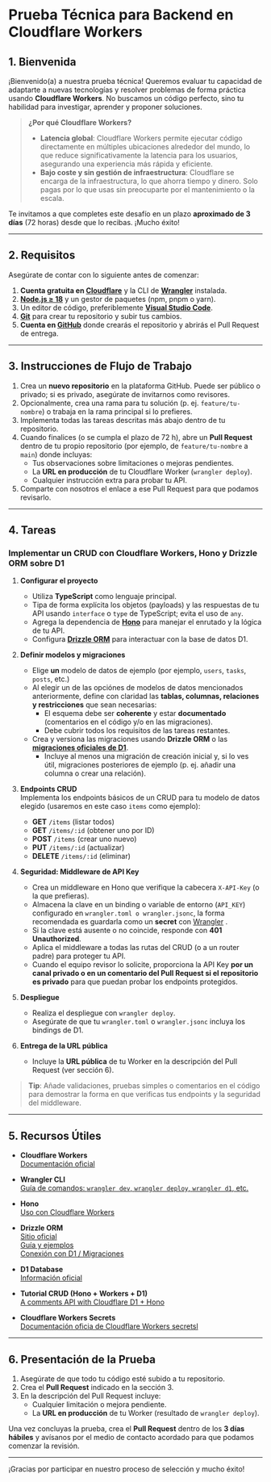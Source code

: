 # Prueba Técnica para Backend en Cloudflare Workers

## 1. Bienvenida

¡Bienvenido(a) a nuestra prueba técnica! Queremos evaluar tu capacidad de adaptarte a nuevas tecnologías y resolver problemas de forma práctica usando **Cloudflare Workers**. No buscamos un código perfecto, sino tu habilidad para investigar, aprender y proponer soluciones.

> **¿Por qué Cloudflare Workers?**  
> * **Latencia global**: Cloudflare Workers permite ejecutar código directamente en múltiples ubicaciones alrededor del mundo, lo que reduce significativamente la latencia para los usuarios, asegurando una experiencia más rápida y eficiente.  
> * **Bajo coste y sin gestión de infraestructura**: Cloudflare se encarga de la infraestructura, lo que ahorra tiempo y dinero. Solo pagas por lo que usas sin preocuparte por el mantenimiento o la escala.

Te invitamos a que completes este desafío en un plazo **aproximado de 3 días** (72 horas) desde que lo recibas. ¡Mucho éxito!

---

## 2. Requisitos

Asegúrate de contar con lo siguiente antes de comenzar:

1. **Cuenta gratuita en [Cloudflare](https://dash.cloudflare.com/sign-up)** y la CLI de **[Wrangler](https://developers.cloudflare.com/workers/wrangler/get-started/)** instalada.  
2. **[Node.js ≥ 18](https://nodejs.org/es/)** y un gestor de paquetes (npm, pnpm o yarn).  
3. Un editor de código, preferiblemente **[Visual Studio Code](https://code.visualstudio.com/)**.  
4. **[Git](https://git-scm.com/)** para crear tu repositorio y subir tus cambios. 
5. **Cuenta en [GitHub](https://github.com/)** donde crearás el repositorio y abrirás el Pull Request de entrega.  

---

## 3. Instrucciones de Flujo de Trabajo

1. Crea un **nuevo repositorio** en la plataforma GitHub. Puede ser público o privado; si es privado, asegúrate de invitarnos como revisores.  
2. Opcionalmente, crea una rama para tu solución (p. ej. `feature/tu-nombre`) o trabaja en la rama principal si lo prefieres.  
3. Implementa todas las tareas descritas más abajo dentro de tu repositorio.  
4. Cuando finalices (o se cumpla el plazo de 72 h), abre un **Pull Request** dentro de tu propio repositorio (por ejemplo, de `feature/tu-nombre` a `main`) donde incluyas:  
   * Tus observaciones sobre limitaciones o mejoras pendientes.  
   * La **URL en producción** de tu Cloudflare Worker (`wrangler deploy`).  
   * Cualquier instrucción extra para probar tu API.  
5. Comparte con nosotros el enlace a ese Pull Request para que podamos revisarlo.

---

## 4. Tareas

### Implementar un CRUD con Cloudflare Workers, Hono y Drizzle ORM sobre D1

1. **Configurar el proyecto**  
   * Utiliza **TypeScript** como lenguaje principal.  
   * Tipa de forma explícita los objetos (payloads) y las respuestas de tu API usando `interface` o `type` de TypeScript; evita el uso de `any`.  
   * Agrega la dependencia de **[Hono](https://hono.dev/docs/getting-started/cloudflare-workers)** para manejar el enrutado y la lógica de tu API.  
   * Configura **[Drizzle ORM](https://orm.drizzle.team/docs/connect-cloudflare-d1)** para interactuar con la base de datos D1.  

2. **Definir modelos y migraciones**  
     * Elige **un** modelo de datos de ejemplo (por ejemplo, `users`, `tasks`, `posts`, etc.)
   * Al elegir un de las opciónes de modelos de datos mencionados anteriormente, define con claridad las **tablas, columnas, relaciones y restricciones** que sean necesarias:  
     * El esquema debe ser **coherente** y estar **documentado** (comentarios en el código y/o en las migraciones).  
     * Debe cubrir todos los requisitos de las tareas restantes.  
   * Crea y versiona las migraciones usando **Drizzle ORM** o las **[migraciones oficiales de D1](https://developers.cloudflare.com/d1/reference/migrations/)**.  
     * Incluye al menos una migración de creación inicial y, si lo ves útil, migraciones posteriores de ejemplo (p. ej. añadir una columna o crear una relación). 

3. **Endpoints CRUD**  
   Implementa los endpoints básicos de un CRUD para tu modelo de datos elegido (usaremos en este caso `items` como ejemplo):  
   * **GET** `/items` (listar todos)  
   * **GET** `/items/:id` (obtener uno por ID)  
   * **POST** `/items` (crear uno nuevo)  
   * **PUT** `/items/:id` (actualizar)  
   * **DELETE** `/items/:id` (eliminar)  

4. **Seguridad: Middleware de API Key**  
   * Crea un middleware en Hono que verifique la cabecera `X-API-Key` (o la que prefieras).  
   * Almacena la clave en un binding o variable de entorno (`API_KEY`) configurado en `wrangler.toml o wrangler.jsonc`,  la forma recomendada es guardarla como un **secret** con [Wrangler](https://developers.cloudflare.com/workers/wrangler/commands/#secret-put) .  
   * Si la clave está ausente o no coincide, responde con **401 Unauthorized**.  
   * Aplica el middleware a todas las rutas del CRUD (o a un router padre) para proteger tu API.  
    * Cuando el equipo revisor lo solicite, proporciona la API Key **por un canal privado o en un comentario del Pull Request si el repositorio es privado** para que puedan probar los endpoints protegidos. 



5. **Despliegue**  
   * Realiza el despliegue con `wrangler deploy`.  
    * Asegúrate de que tu `wrangler.toml` o `wrangler.jsonc` incluya los bindings de D1.

6. **Entrega de la URL pública**  
   * Incluye la **URL pública** de tu Worker en la descripción del Pull Request (ver sección 6).  

> **Tip**: Añade validaciones, pruebas simples o comentarios en el código para demostrar la forma en que verificas tus endpoints y la seguridad del middleware.

---

## 5. Recursos Útiles

* **Cloudflare Workers**  
  [Documentación oficial](https://developers.cloudflare.com/workers/)  

* **Wrangler CLI**  
  [Guía de comandos: `wrangler dev`, `wrangler deploy`, `wrangler d1`, etc.](https://developers.cloudflare.com/workers/wrangler/)  

* **Hono**  
  [Uso con Cloudflare Workers](https://hono.dev/docs/getting-started/cloudflare-workers)  

* **Drizzle ORM**  
  [Sitio oficial](https://orm.drizzle.team/)  
  [Guía y ejemplos](https://orm.drizzle.team/docs/column-types/sqlite)  
  [Conexión con D1 / Migraciones](https://orm.drizzle.team/docs/connect-cloudflare-d1)  

* **D1 Database**  
  [Información oficial](https://developers.cloudflare.com/d1/)  

* **Tutorial CRUD (Hono + Workers + D1)**  
  [A comments API with Cloudflare D1 + Hono](https://developers.cloudflare.com/d1/tutorials/build-a-comments-api/)  

* **Cloudflare Workers Secrets**  
  [Documentación oficia de Cloudflare Workers secretsl](https://developers.cloudflare.com/workers/configuration/secrets/)  

---

## 6. Presentación de la Prueba

1. Asegúrate de que todo tu código esté subido a tu repositorio.  
2. Crea el **Pull Request** indicado en la sección 3.  
3. En la descripción del Pull Request incluye:  
   * Cualquier limitación o mejora pendiente.  
   * La **URL en producción** de tu Worker (resultado de `wrangler deploy`).  

Una vez concluyas la prueba, crea el **Pull Request** dentro de los **3 días hábiles** y avísanos por el medio de contacto acordado para que podamos comenzar la revisión.

---

¡Gracias por participar en nuestro proceso de selección y mucho éxito!
